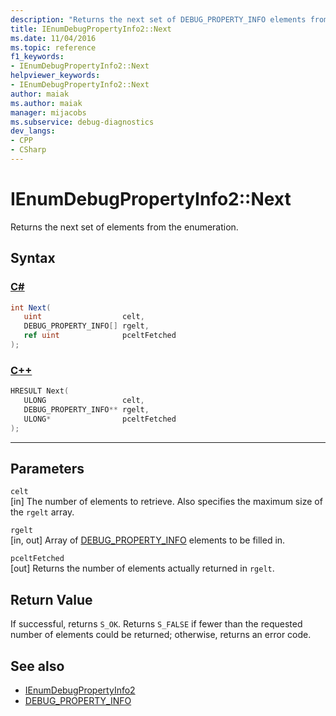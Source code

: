 ```yaml
---
description: "Returns the next set of DEBUG_PROPERTY_INFO elements from the enumeration."
title: IEnumDebugPropertyInfo2::Next
ms.date: 11/04/2016
ms.topic: reference
f1_keywords:
- IEnumDebugPropertyInfo2::Next
helpviewer_keywords:
- IEnumDebugPropertyInfo2::Next
author: maiak
ms.author: maiak
manager: mijacobs
ms.subservice: debug-diagnostics
dev_langs:
- CPP
- CSharp
---
```

# IEnumDebugPropertyInfo2::Next

Returns the next set of elements from the enumeration.

## Syntax

### [C#](#tab/csharp)
```csharp
int Next(
   uint                  celt,
   DEBUG_PROPERTY_INFO[] rgelt,
   ref uint              pceltFetched
);
```
### [C++](#tab/cpp)
```cpp
HRESULT Next(
   ULONG                 celt,
   DEBUG_PROPERTY_INFO** rgelt,
   ULONG*                pceltFetched
);
```
---

## Parameters
`celt`\
[in] The number of elements to retrieve. Also specifies the maximum size of the `rgelt` array.

`rgelt`\
[in, out] Array of [DEBUG_PROPERTY_INFO](../../../extensibility/debugger/reference/debug-property-info.md) elements to be filled in.

`pceltFetched`\
[out] Returns the number of elements actually returned in `rgelt`.

## Return Value
 If successful, returns `S_OK`. Returns `S_FALSE` if fewer than the requested number of elements could be returned; otherwise, returns an error code.

## See also
- [IEnumDebugPropertyInfo2](../../../extensibility/debugger/reference/ienumdebugpropertyinfo2.md)
- [DEBUG_PROPERTY_INFO](../../../extensibility/debugger/reference/debug-property-info.md)
